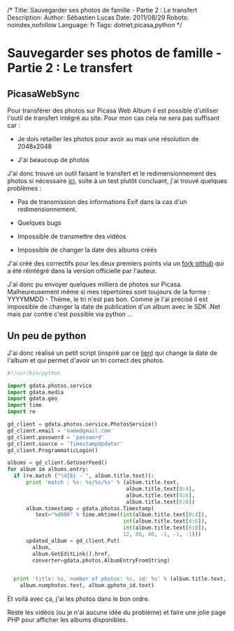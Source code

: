 /*
Title: Sauvegarder ses photos de famille - Partie 2 : Le transfert
Description: 
Author: Sébastien Lucas
Date: 2011/08/29
Robots: noindex,nofollow
Language: fr
Tags: dotnet,picasa,python
*/
# Sauvegarder ses photos de famille - Partie 2 : Le transfert

## PicasaWebSync
Pour transférer des photos sur Picasa Web Album il est possible d'utiliser l'outil de transfert intégré au site. Pour mon cas cela ne sera pas suffisant car :

*	Je dois retailler les photos pour avoir au max une résolution de 2048x2048

*	J'ai beaucoup de photos

J'ai donc trouvé un outil faisant le transfert et le redimensionnement des photos si nécessaire [ici](http://www.geekytidbits.com/2011/04/picasawebsync/), suite à un test plutôt concluant, j'ai trouvé quelques problèmes :

*	Pas de transmission des informations Exif dans la cas d'un redimensionnement.

*	Quelques bugs

*	Impossible de transmettre des vidéos

*	Impossible de changer la date des albums créés

J'ai créé des correctifs pour les deux premiers points via un [fork github](https://github.com/vlad59/PicasaWebSync) qui a été réintégré dans la version officielle par l'auteur. 

J'ai donc pu envoyer quelques milliers de photos sur Picasa. Malheureusement même si mes répertoires sont toujours de la forme : YYYYMMDD - Thème, le tri n'est pas bon. Comme je l'ai précisé il est impossible de changer la date de publication d'un album avec le SDK .Net mais par contre c'est possible via python ...
## Un peu de python

J'ai donc réalisé un petit script (inspiré par ce [lien](http://stackoverflow.com/questions/4559030/not-able-to-change-a-date-of-my-picasa-web-albums-album-via-python-api)) qui change la date de l'album et qui permet d'avoir un tri correct des photos.

```python
#!/usr/bin/python

import gdata.photos.service
import gdata.media
import gdata.geo
import time
import re

gd_client = gdata.photos.service.PhotosService()
gd_client.email = 'name@gmail.com'
gd_client.password = 'password'
gd_client.source = 'TimestampUpdater'
gd_client.ProgrammaticLogin()

albums = gd_client.GetUserFeed()
for album in albums.entry:
  if (re.match ("\d{8} - ", album.title.text)):
      print 'match : %s: %s/%s/%s' % (album.title.text,
                                      album.title.text[0:4],
                                      album.title.text[4:6],
                                      album.title.text[6:8])
      album.timestamp = gdata.photos.Timestamp(
         text="%d000" % time.mktime((int(album.title.text[0:4]),
                                     int(album.title.text[4:6]),
                                     int(album.title.text[6:8]),
                                     12, 00, 00, -1, -1, -1)))
      updated_album = gd_client.Put(
        album,
        album.GetEditLink().href,
        converter=gdata.photos.AlbumEntryFromString)


  print 'title: %s, number of photos: %s, id: %s' % (album.title.text, 
    album.numphotos.text, album.gphoto_id.text)
```

Et voilà avec ça, j'ai les photos dans le bon ordre.

Reste les vidéos (ou je n'ai aucune idée du problème) et faire une jolie page PHP pour afficher les albums disponibles.






